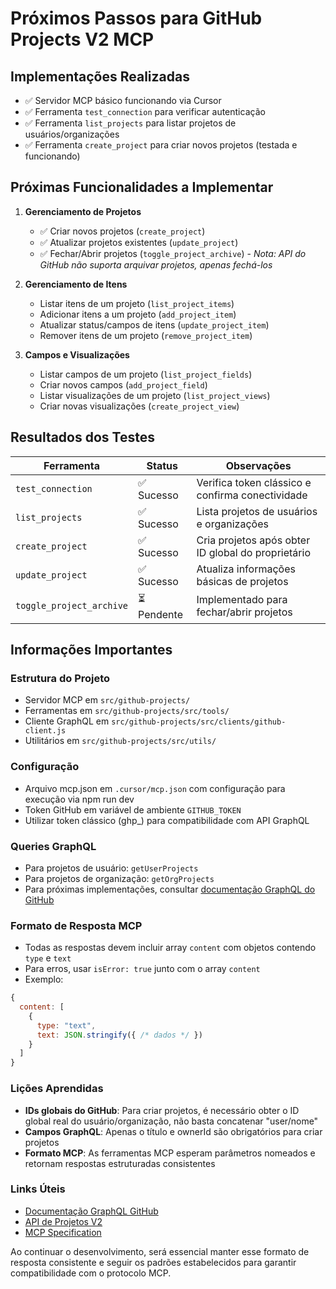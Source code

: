 # Próximos Passos para GitHub Projects V2 MCP

## Implementações Realizadas
- ✅ Servidor MCP básico funcionando via Cursor
- ✅ Ferramenta `test_connection` para verificar autenticação
- ✅ Ferramenta `list_projects` para listar projetos de usuários/organizações
- ✅ Ferramenta `create_project` para criar novos projetos (testada e funcionando)

## Próximas Funcionalidades a Implementar

1. **Gerenciamento de Projetos**
   - ✅ Criar novos projetos (`create_project`)
   - ✅ Atualizar projetos existentes (`update_project`)
   - ✅ Fechar/Abrir projetos (`toggle_project_archive`) - *Nota: API do GitHub não suporta arquivar projetos, apenas fechá-los*

2. **Gerenciamento de Itens**
   - Listar itens de um projeto (`list_project_items`)
   - Adicionar itens a um projeto (`add_project_item`)
   - Atualizar status/campos de itens (`update_project_item`)
   - Remover itens de um projeto (`remove_project_item`)

3. **Campos e Visualizações**
   - Listar campos de um projeto (`list_project_fields`)
   - Criar novos campos (`add_project_field`)
   - Listar visualizações de um projeto (`list_project_views`)
   - Criar novas visualizações (`create_project_view`)

## Resultados dos Testes

| Ferramenta              | Status   | Observações                                            |
|-------------------------|----------|--------------------------------------------------------|
| `test_connection`       | ✅ Sucesso | Verifica token clássico e confirma conectividade       |
| `list_projects`         | ✅ Sucesso | Lista projetos de usuários e organizações              |
| `create_project`        | ✅ Sucesso | Cria projetos após obter ID global do proprietário     |
| `update_project`        | ✅ Sucesso | Atualiza informações básicas de projetos               |
| `toggle_project_archive`| ⏳ Pendente | Implementado para fechar/abrir projetos                |

## Informações Importantes

### Estrutura do Projeto
- Servidor MCP em `src/github-projects/`
- Ferramentas em `src/github-projects/src/tools/`
- Cliente GraphQL em `src/github-projects/src/clients/github-client.js`
- Utilitários em `src/github-projects/src/utils/`

### Configuração
- Arquivo mcp.json em `.cursor/mcp.json` com configuração para execução via npm run dev
- Token GitHub em variável de ambiente `GITHUB_TOKEN`
- Utilizar token clássico (ghp_) para compatibilidade com API GraphQL

### Queries GraphQL
- Para projetos de usuário: `getUserProjects`
- Para projetos de organização: `getOrgProjects`
- Para próximas implementações, consultar [documentação GraphQL do GitHub](https://docs.github.com/en/graphql)

### Formato de Resposta MCP
- Todas as respostas devem incluir array `content` com objetos contendo `type` e `text`
- Para erros, usar `isError: true` junto com o array `content`
- Exemplo:
```javascript
{
  content: [
    {
      type: "text",
      text: JSON.stringify({ /* dados */ })
    }
  ]
}
```

### Lições Aprendidas
- **IDs globais do GitHub**: Para criar projetos, é necessário obter o ID global real do usuário/organização, não basta concatenar "user/nome"
- **Campos GraphQL**: Apenas o título e ownerId são obrigatórios para criar projetos
- **Formato MCP**: As ferramentas MCP esperam parâmetros nomeados e retornam respostas estruturadas consistentes

### Links Úteis
- [Documentação GraphQL GitHub](https://docs.github.com/en/graphql)
- [API de Projetos V2](https://docs.github.com/en/issues/planning-and-tracking-with-projects/automating-your-project/using-the-api-to-manage-projects)
- [MCP Specification](https://modelcontextprotocol.io/docs/concepts/tools)

Ao continuar o desenvolvimento, será essencial manter esse formato de resposta consistente e seguir os padrões estabelecidos para garantir compatibilidade com o protocolo MCP.
